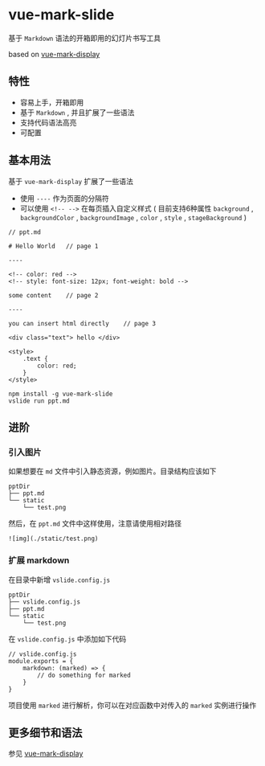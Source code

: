 # vue-mark-slide

基于 `Markdown` 语法的开箱即用的幻灯片书写工具

based on [vue-mark-display](https://github.com/Jinjiang/vue-mark-display/tree/ac2ae0271cca65db6d30c585f53d32f8248547d6)


## 特性

- 容易上手，开箱即用
- 基于 `Markdown` , 并且扩展了一些语法
- 支持代码语法高亮
- 可配置

## 基本用法

基于 `vue-mark-display` 扩展了一些语法

- 使用 `----` 作为页面的分隔符
- 可以使用 `<!-- -->` 在每页插入自定义样式 ( 目前支持6种属性 `background` ,
`backgroundColor` ,
`backgroundImage` ,
`color` ,
`style` ,
`stageBackground` )

```
// ppt.md

# Hello World   // page 1

----           

<!-- color: red -->
<!-- style: font-size: 12px; font-weight: bold -->

some content    // page 2

----          

you can insert html directly    // page 3

<div class="text"> hello </div>

<style>
    .text {
        color: red;
    }
</style>

```

```
npm install -g vue-mark-slide
vslide run ppt.md
```

## 进阶

### 引入图片

如果想要在 `md` 文件中引入静态资源，例如图片。目录结构应该如下

```
pptDir
├── ppt.md
└── static
    └── test.png
```

然后，在 `ppt.md` 文件中这样使用，注意请使用相对路径

```
![img](./static/test.png)
```

### 扩展 markdown

在目录中新增 `vslide.config.js`

```
pptDir
├── vslide.config.js
├── ppt.md
└── static
    └── test.png
```

在 `vslide.config.js` 中添加如下代码

```
// vslide.config.js
module.exports = {
    markdown: (marked) => {
        // do something for marked
    }
}
```

项目使用 `marked` 进行解析，你可以在对应函数中对传入的 `marked` 实例进行操作

## 更多细节和语法

参见 [vue-mark-display](https://github.com/Jinjiang/vue-mark-display/tree/ac2ae0271cca65db6d30c585f53d32f8248547d6)
